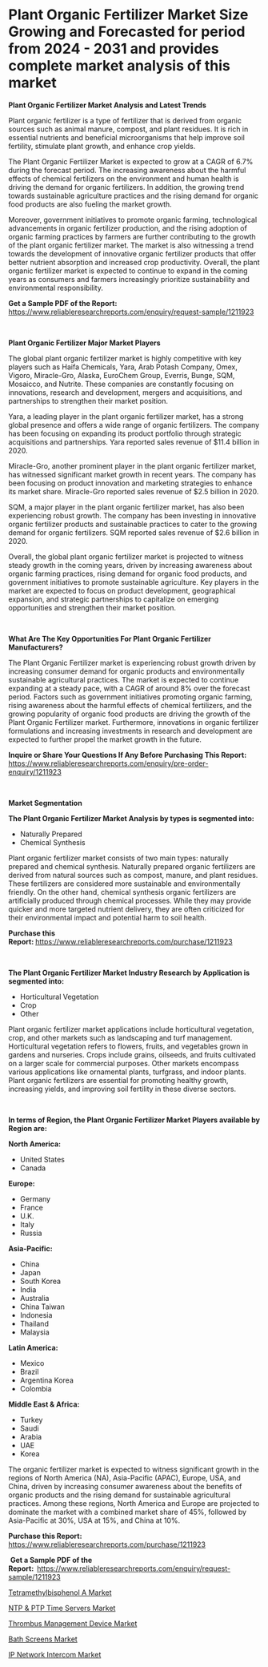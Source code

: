 <p><h1>Plant Organic Fertilizer Market Size Growing and Forecasted for period from 2024 - 2031 and provides complete market analysis of this market</h1></p><p><strong>Plant Organic Fertilizer Market Analysis and Latest Trends</strong></p>
<p><p>Plant organic fertilizer is a type of fertilizer that is derived from organic sources such as animal manure, compost, and plant residues. It is rich in essential nutrients and beneficial microorganisms that help improve soil fertility, stimulate plant growth, and enhance crop yields.</p><p>The Plant Organic Fertilizer Market is expected to grow at a CAGR of 6.7% during the forecast period. The increasing awareness about the harmful effects of chemical fertilizers on the environment and human health is driving the demand for organic fertilizers. In addition, the growing trend towards sustainable agriculture practices and the rising demand for organic food products are also fueling the market growth.</p><p>Moreover, government initiatives to promote organic farming, technological advancements in organic fertilizer production, and the rising adoption of organic farming practices by farmers are further contributing to the growth of the plant organic fertilizer market. The market is also witnessing a trend towards the development of innovative organic fertilizer products that offer better nutrient absorption and increased crop productivity. Overall, the plant organic fertilizer market is expected to continue to expand in the coming years as consumers and farmers increasingly prioritize sustainability and environmental responsibility.</p></p>
<p><strong>Get a Sample PDF of the Report:&nbsp;</strong> <a href="https://www.reliableresearchreports.com/enquiry/request-sample/1211923">https://www.reliableresearchreports.com/enquiry/request-sample/1211923</a></p>
<p>&nbsp;</p>
<p><strong>Plant Organic Fertilizer Major Market Players</strong></p>
<p><p>The global plant organic fertilizer market is highly competitive with key players such as Haifa Chemicals, Yara, Arab Potash Company, Omex, Vigoro, Miracle-Gro, Alaska, EuroChem Group, Everris, Bunge, SQM, Mosaicco, and Nutrite. These companies are constantly focusing on innovations, research and development, mergers and acquisitions, and partnerships to strengthen their market position.</p><p>Yara, a leading player in the plant organic fertilizer market, has a strong global presence and offers a wide range of organic fertilizers. The company has been focusing on expanding its product portfolio through strategic acquisitions and partnerships. Yara reported sales revenue of $11.4 billion in 2020.</p><p>Miracle-Gro, another prominent player in the plant organic fertilizer market, has witnessed significant market growth in recent years. The company has been focusing on product innovation and marketing strategies to enhance its market share. Miracle-Gro reported sales revenue of $2.5 billion in 2020.</p><p>SQM, a major player in the plant organic fertilizer market, has also been experiencing robust growth. The company has been investing in innovative organic fertilizer products and sustainable practices to cater to the growing demand for organic fertilizers. SQM reported sales revenue of $2.6 billion in 2020.</p><p>Overall, the global plant organic fertilizer market is projected to witness steady growth in the coming years, driven by increasing awareness about organic farming practices, rising demand for organic food products, and government initiatives to promote sustainable agriculture. Key players in the market are expected to focus on product development, geographical expansion, and strategic partnerships to capitalize on emerging opportunities and strengthen their market position.</p></p>
<p>&nbsp;</p>
<p><strong>What Are The Key Opportunities For Plant Organic Fertilizer Manufacturers?</strong></p>
<p><p>The Plant Organic Fertilizer market is experiencing robust growth driven by increasing consumer demand for organic products and environmentally sustainable agricultural practices. The market is expected to continue expanding at a steady pace, with a CAGR of around 8% over the forecast period. Factors such as government initiatives promoting organic farming, rising awareness about the harmful effects of chemical fertilizers, and the growing popularity of organic food products are driving the growth of the Plant Organic Fertilizer market. Furthermore, innovations in organic fertilizer formulations and increasing investments in research and development are expected to further propel the market growth in the future.</p></p>
<p><strong>Inquire or Share Your Questions If Any Before Purchasing This Report:</strong> <a href="https://www.reliableresearchreports.com/enquiry/pre-order-enquiry/1211923">https://www.reliableresearchreports.com/enquiry/pre-order-enquiry/1211923</a></p>
<p>&nbsp;</p>
<p><strong>Market Segmentation</strong></p>
<p><strong>The Plant Organic Fertilizer Market Analysis by types is segmented into:</strong></p>
<p><ul><li>Naturally Prepared</li><li>Chemical Synthesis</li></ul></p>
<p><p>Plant organic fertilizer market consists of two main types: naturally prepared and chemical synthesis. Naturally prepared organic fertilizers are derived from natural sources such as compost, manure, and plant residues. These fertilizers are considered more sustainable and environmentally friendly. On the other hand, chemical synthesis organic fertilizers are artificially produced through chemical processes. While they may provide quicker and more targeted nutrient delivery, they are often criticized for their environmental impact and potential harm to soil health.</p></p>
<p><strong>Purchase this Report:&nbsp;</strong><a href="https://www.reliableresearchreports.com/purchase/1211923">https://www.reliableresearchreports.com/purchase/1211923</a></p>
<p>&nbsp;</p>
<p><strong>The Plant Organic Fertilizer Market Industry Research by Application is segmented into:</strong></p>
<p><ul><li>Horticultural Vegetation</li><li>Crop</li><li>Other</li></ul></p>
<p><p>Plant organic fertilizer market applications include horticultural vegetation, crop, and other markets such as landscaping and turf management. Horticultural vegetation refers to flowers, fruits, and vegetables grown in gardens and nurseries. Crops include grains, oilseeds, and fruits cultivated on a larger scale for commercial purposes. Other markets encompass various applications like ornamental plants, turfgrass, and indoor plants. Plant organic fertilizers are essential for promoting healthy growth, increasing yields, and improving soil fertility in these diverse sectors.</p></p>
<p>&nbsp;</p>
<p><strong>In terms of Region, the Plant Organic Fertilizer Market Players available by Region are:</strong></p>
<p>
    <p> <strong> North America: </strong>
        <ul>
            <li>United States</li>
            <li>Canada</li>
        </ul>
        </p> 
    <p> <strong> Europe: </strong>
        <ul>
            <li>Germany</li>
            <li>France</li>
            <li>U.K.</li>
            <li>Italy</li>
            <li>Russia</li>
        </ul>
        </p> 
    <p> <strong> Asia-Pacific: </strong>
        <ul>
            <li>China</li>
            <li>Japan</li>
            <li>South Korea</li>
            <li>India</li>
            <li>Australia</li>
            <li>China Taiwan</li>
            <li>Indonesia</li>
            <li>Thailand</li>
            <li>Malaysia</li>
        </ul>
        </p> 
    <p> <strong> Latin America: </strong>
        <ul>
            <li>Mexico</li>
            <li>Brazil</li>
            <li>Argentina Korea</li>
            <li>Colombia</li>
        </ul>
        </p> 
    <p> <strong> Middle East & Africa: </strong>
        <ul>
            <li>Turkey</li>
            <li>Saudi</li>
            <li>Arabia</li>
            <li>UAE</li>
            <li>Korea</li>
        </ul>
    </p>
    </p>
<p><p>The organic fertilizer market is expected to witness significant growth in the regions of North America (NA), Asia-Pacific (APAC), Europe, USA, and China, driven by increasing consumer awareness about the benefits of organic products and the rising demand for sustainable agricultural practices. Among these regions, North America and Europe are projected to dominate the market with a combined market share of 45%, followed by Asia-Pacific at 30%, USA at 15%, and China at 10%.</p></p>
<p><strong>Purchase this Report: </strong><a href="https://www.reliableresearchreports.com/purchase/1211923">https://www.reliableresearchreports.com/purchase/1211923</a></p>
<p>&nbsp;<strong>Get a Sample PDF of the Report:&nbsp;&nbsp;</strong><a href="https://www.reliableresearchreports.com/enquiry/request-sample/1211923">https://www.reliableresearchreports.com/enquiry/request-sample/1211923</a></p>
<p><strong></strong></p>
<p><p><a href="https://issuu.com/reportprime-2/docs/tetramethylbisphenol-a-market-size-2030.pptx">Tetramethylbisphenol A Market</a></p><p><a href="https://github.com/singletonthaxterkelliehr2df/Market-Research-Report-List-1/blob/main/ntp-ptp-time-servers-market.md">NTP & PTP Time Servers Market</a></p><p><a href="https://issuu.com/reportprime-2/docs/thrombus-management-device-market-size-2030.pptx">Thrombus Management Device Market</a></p><p><a href="https://github.com/kosella/Market-Research-Report-List-2/blob/main/bath-screens-market.md">Bath Screens Market</a></p><p><a href="https://github.com/kufem1/Market-Research-Report-List-1/blob/main/ip-network-intercom-market.md">IP Network Intercom Market</a></p></p>
